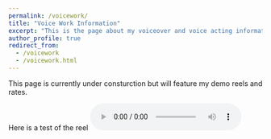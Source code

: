 ```yaml
---
permalink: /voicework/
title: "Voice Work Information"
excerpt: "This is the page about my voiceover and voice acting information"
author_profile: true
redirect_from:
  - /voicework
  - /voicework.html
---
```


This page is currently under consturction but will feature my demo reels and rates.

Here is a test of the reel
<audio controls>
  <source src="voiceover/character_reel/character_reel_july2020.wav" type="audio/mpeg">
</audio>
